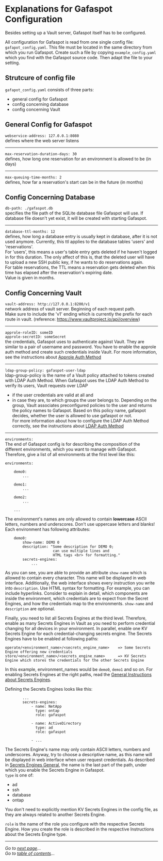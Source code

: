 # Explanations for Gafaspot Configuration
Besides setting up a Vault server, Gafaspot itself has to be configured.

All configuration for Gafaspot is read from one single config file: `gafapot_config.yaml`.
This file must be located in the same directory from which you run Gafaspot.
Create such a file by copying `example_config.yaml` which you find with the Gafaspot source code. Then adapt the file to your setting.

## Strutcure of config file
`gafapot_config.yaml` consists of three parts:

* general config for Gafaspot
* config concerning database
* config concerning Vault

## General Config for Gafaspot
`webservice-address: 127.0.0.1:8080`  
defines where the web server listens
___
`max-reservation-duration-days: 30`  
defines, how long one reservation for an environment is allowed to be (in days)
___
`max-queuing-time-months: 2`  
defines, how far a reservation's start can be in the future (in months)

## Config Concerning Database
`db-path: ./gafaspot.db`  
specifies the file path of the SQLite database file Gafaspot will use. If database file doesn't yet exist, it will be created with starting Gafaspot.
___
`database-ttl-months: 12`  
defines, how long a database entry is usually kept in database, after it is not used anymore. Currently, this ttl applies to the database tables 'users' and 'reservations'.  
For 'users', this means a user's table entry gets deleted if he haven't logged in for this duration. The only affect of this is, that the deleted user will have to upload a new SSH public key, if he wants to do reservations again.  
For table reservations, the TTL means a reservation gets deleted when this time has elapsed after the reservation's expiring date.  
Value is given in months.  

## Config Concerning Vault
`vault-address: http://127.0.0.1:8200/v1`  
network address of vault server. Beginning of each request path.  
Make sure to include the 'v1' ending which is currently the prefix for each route in vault. (reference: https://www.vaultproject.io/api/overview)
___
`approle-roleID: someID`  
`approle-secretID: someSecret`  
the credentials, Gafaspot uses to authenticate against Vault. They are similar to a pair of username and password. You have to enable the approle auth method and create such credentials inside Vault.
For more information, see the instructions about [Approle Auth Method](doc/auth_approle.md)  
___
`ldap-group-policy: gafaspot-user-ldap`  
ldap-group-policy is the name of a Vault policy attached to tokens created with LDAP Auth Method. When Gafaspot uses the LDAP Auth Method to verify its users, Vault requests over LDAP
* if the user credentials are valid at all and
* in case they are, to which groups the user belongs to.
Depending on the group, Vault associates preconfigured policies to the user and returns the policy names to Gafaspot. Based on this policy name, gafaspot decides, whether the user is allowed to use gafaspot or not.  
For more information about how to configure the LDAP Auth Method correctly, see the instructions about [LDAP Auth Method](doc/auth_ldap.md)
___
`environments:`  
The end of Gafaspot config is for describing the composition of the different environments, which you want to manage with Gafaspot. Therefore, give a list of all environments at the first level like this:

    environments:

        demo0:
            ...

        demo1:
            ...

        demo2:
            ...

        ...
The environment's names are only allowed to contain **lowercase** ASCII letters, numbers and underscores. Don't use uppercase letters and blanks!  
Each environment has following attributes: 

        demo0:
            show-name: DEMO 0
            description: "Some description for DEMO 0;
                          can use multiple lines and
                          HTML tags <br> for formatting."
            secrets-engines:
                ...
As you can see, you are able to provide an attribute `show-name` which is allowed to contain every character. This name will be displayed in web interface. Additionally, the web interface shows every instruction you write into `description`. Use HTML syntax for formatting. For example, you can include hyperlinks. Consider to explain in detail, which components are inside the environment, which credentials are to expect from the Secret Engines, and how the credentials map to the environments. `show-name` and `description` are optional.

Finally, you need to list all Secrets Engines at the third level. Therefore, enable as many Secrets Engines in Vault as you need to perform credential changing for all devices in your environment. In parallel, enable one KV Secrets Engine for each credential-changing secrets engine. The Secrets Engines have to be enabled at following paths:

    operate/<environment_name>/<secrets_engine_name>    => Some Secrets Engine offering new credentials
    store/<environment_name>/<secrets_engine_name>      => KV Secrets Engine which stores the credentials for the other Secrets Engine
In this example, environment_names would be `demo0`, `demo1` and so on. For enabling Secrets Engines at the right paths, read the [General Instructions about Secrets Engines](secengs_general.md).

Defining the Secrets Engines looks like this:

            ...
            secrets-engines:
                - name: NetApp
                  type: ontap
                  role: gafaspot
                
                - name: ActiveDirectory
                  type: ad
                  role: gafaspot

                - ...
The Secrets Engine's name may only contain ASCII letters, numbers and underscores. Anyway, try to choose a descriptive name, as this name will be displayed in web interface when user request credentials. As described in [Secrets Engines General](secengs_general.md), the name is the last part of the path, under which you enable the Secrets Engine in Gafaspot.  
`type` is one of:
* ad
* ssh
* database
* ontap

You don't need to explicitly mention KV Secrets Engines in the config file, as they are always related to another Secrets Engine.

`role` is the name of the role you configure with the respective Secrets Engine. How you create the role is described in the respective Instructions about the Secrets Engine type.

---
*Go to [next page](database_scheme.md)...*  
*Go to [table of contents](README.md)...*
